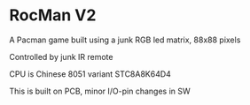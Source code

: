 # RocMan V2

A Pacman game built using a junk RGB led matrix, 88x88 pixels

Controlled by junk IR remote

CPU is Chinese 8051 variant STC8A8K64D4

This is built on PCB, minor I/O-pin changes in SW

